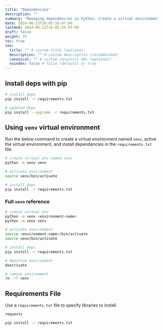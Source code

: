 ```yaml
---
title: "Dependencies"
description: ""
summary: "Managing dependencies in Python. Create a virtual environment with venv."
date: 2024-06-22T16:05:55-07:00
lastmod: 2024-06-22T16:05:55-07:00
draft: false
weight: 25
toc: true
seo:
  title: "" # custom title (optional)
  description: "" # custom description (recommended)
  canonical: "" # custom canonical URL (optional)
  noindex: false # false (default) or true
---
```


## Install deps with pip

```bash
# install deps
pip install -r requirements.txt

# updated deps
pip install --upgrade -r requirements.txt
```

## Using `venv` virtual environment

Run the below command to create a virtual environment named `venv`, active the virtual environment, and install dependencies in the `requirements.txt` file.

```bash { title="Run to bootstrap a virtual environment" }
# create virtual env named venv
python -m venv venv

# activate environment
source venv/bin/activate

# install deps
pip install -r requirements.txt
```

### Full `vevn` reference

```bash
# create virtual env
python -m venv <environment-name>
python -m venv venv

# activate environment
source <environment-name>/bin/activate
source venv/bin/activate

# install deps
pip install -r requirements.txt

# deactive environment
deactivate

# remove environment
rm -rf venv
```

## Requirements File

Use a `requirements.txt` file to specify libraries to install.

```txt { title="requirements.txt" }
requests
```

```bash { title="Use pip to install requirements.txt file" }
pip install -r requirements.txt
```
